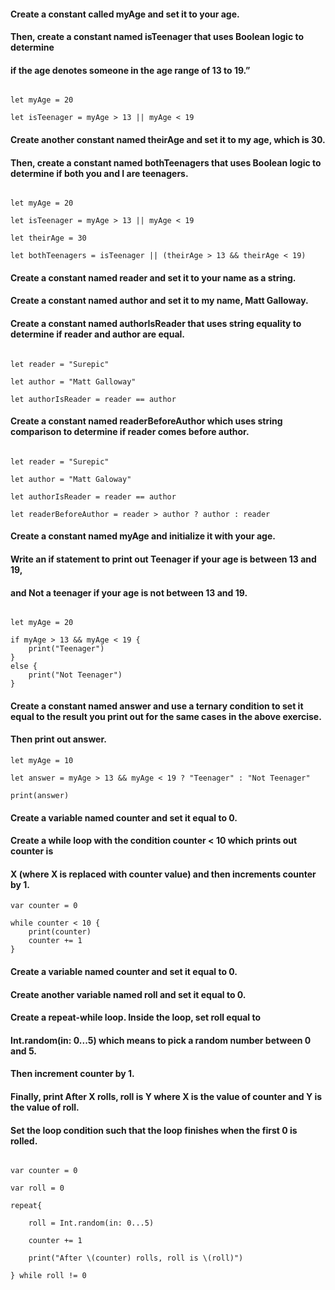 #### Create a constant called myAge and set it to your age. 
#### Then, create a constant named isTeenager that uses Boolean logic to determine 
#### if the age denotes someone in the age range of 13 to 19.”

```

let myAge = 20

let isTeenager = myAge > 13 || myAge < 19

```

#### Create another constant named theirAge and set it to my age, which is 30.
#### Then, create a constant named bothTeenagers that uses Boolean logic to determine if both you and I are teenagers.

```

let myAge = 20

let isTeenager = myAge > 13 || myAge < 19

let theirAge = 30

let bothTeenagers = isTeenager || (theirAge > 13 && theirAge < 19)

```

#### Create a constant named reader and set it to your name as a string. 
#### Create a constant named author and set it to my name, Matt Galloway. 
#### Create a constant named authorIsReader that uses string equality to determine if reader and author are equal.

```

let reader = "Surepic"

let author = "Matt Galloway"

let authorIsReader = reader == author

```

#### Create a constant named readerBeforeAuthor which uses string comparison to determine if reader comes before author.

````

let reader = "Surepic"

let author = "Matt Galoway"

let authorIsReader = reader == author

let readerBeforeAuthor = reader > author ? author : reader

````

#### Create a constant named myAge and initialize it with your age. 
#### Write an if statement to print out Teenager if your age is between 13 and 19, 
#### and Not a teenager if your age is not between 13 and 19.

```

let myAge = 20

if myAge > 13 && myAge < 19 {
    print("Teenager")
}
else {
    print("Not Teenager")
}

```


#### Create a constant named answer and use a ternary condition to set it equal to the result you print out for the same cases in the above exercise. 
#### Then print out answer.
 
 ```
let myAge = 10

let answer = myAge > 13 && myAge < 19 ? "Teenager" : "Not Teenager"

print(answer)

 ```
 
#### Create a variable named counter and set it equal to 0. 
#### Create a while loop with the condition counter < 10 which prints out counter is 
#### X (where X is replaced with counter value) and then increments counter by 1.

```
var counter = 0

while counter < 10 {
    print(counter)
    counter += 1
}

```


#### Create a variable named counter and set it equal to 0.
#### Create another variable named roll and set it equal to 0.
#### Create a repeat-while loop. Inside the loop, set roll equal to 
#### Int.random(in: 0...5) which means to pick a random number between 0 and 5. 
#### Then increment counter by 1. 
#### Finally, print After X rolls, roll is Y where X is the value of counter and Y is the value of roll. 
#### Set the loop condition such that the loop finishes when the first 0 is rolled.

```

var counter = 0

var roll = 0

repeat{

    roll = Int.random(in: 0...5)
    
    counter += 1
    
    print("After \(counter) rolls, roll is \(roll)")
    
} while roll != 0

```

